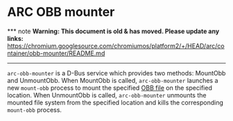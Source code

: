 # ARC OBB mounter

*** note
**Warning: This document is old & has moved.  Please update any links:**<br>
https://chromium.googlesource.com/chromiumos/platform2/+/HEAD/arc/container/obb-mounter/README.md
***

`arc-obb-mounter` is a D-Bus service which provides two methods: MountObb and
UnmountObb. When MountObb is called, `arc-obb-mounter` launches a new
`mount-obb` process to mount the specified [OBB file] on the specified location.
When UnmountObb is called, `arc-obb-mounter` unmounts the mounted file system
from the specified location and kills the corresponding `mount-obb` process.

[OBB file]: https://developer.android.com/google/play/expansion-files.html
